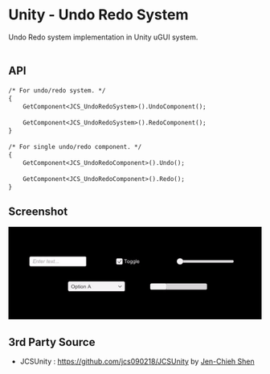 # Unity - Undo Redo System #

Undo Redo system implementation in Unity uGUI system. <br/><br/>

## API ##
```
/* For undo/redo system. */
{
    GetComponent<JCS_UndoRedoSystem>().UndoComponent();

    GetComponent<JCS_UndoRedoSystem>().RedoComponent();
}

/* For single undo/redo component. */
{
    GetComponent<JCS_UndoRedoComponent>().Undo();

    GetComponent<JCS_UndoRedoComponent>().Redo();
}
```

## Screenshot ##
<img src="./screenshot/undo_redo_demo.gif"/>

## 3rd Party Source ##
* JCSUnity : https://github.com/jcs090218/JCSUnity by <a href="https://github.com/jcs090218">Jen-Chieh Shen</a>
